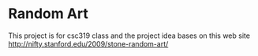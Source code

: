 Random Art
================

This project is for csc319 class and the project idea bases on this web site http://nifty.stanford.edu/2009/stone-random-art/

